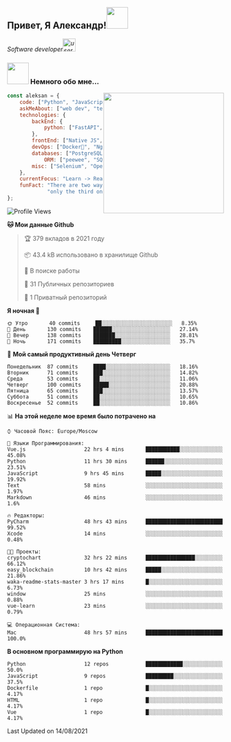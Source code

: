 <h2>Привет, Я Александр!<img src="https://media.giphy.com/media/12oufCB0MyZ1Go/giphy.gif" width="50"></h2>
<p><em>Software developer<img src="https://media.giphy.com/media/WUlplcMpOCEmTGBtBW/giphy.gif" width="30" alt="user">
</em></p>


### <img src="https://media.giphy.com/media/VgCDAzcKvsR6OM0uWg/giphy.gif" width="50"> Немного обо мне...
<img align='right' src="https://media.giphy.com/media/M9gbBd9nbDrOTu1Mqx/giphy.gif" width="280">

```javascript
const aleksan = {
    code: ["Python", "JavaScript", "CSS", "HTML"],
    askMeAbout: ["web dev", "tech", "game"],
    technologies: {
        backEnd: {
            python: ["FastAPI", "Django", "DRF"],
        },
        frontEnd: ["Native JS", "Vue3"],
        devOps: ["Docker🐳", "Nginx", "AWS", "Google CLOUD"],
        databases: ["PostgreSQL", "MySql", "sqlite3"],
            ORM: ["peewee", "SQLAlchemy", "PonyORM"]
        misc: ["Selenium", "Open-cv", "Telegram Bot"]
    },
    currentFocus: "Learn -> React/Vue and NodeJS",
    funFact: "There are two ways to write error-free programs; " +
             "only the third one works"
};
```

<!--START_SECTION:waka-->
![Profile Views](http://img.shields.io/badge/%D0%9F%D1%80%D0%BE%D1%81%D0%BC%D0%BE%D1%82%D1%80%D0%BE%D0%B2%20%D0%BF%D1%80%D0%BE%D1%84%D0%B8%D0%BB%D1%8F-158-blue)

**🐱 Мои данные Github** 

> 🏆 379 вкладов в 2021 году
 > 
> 📦 43.4 kB использовано в хранилище Github 
 > 
> 💼 В поиске работы
 > 
> 📜 31 Публичных репозиториев 
 > 
> 🔑 1 Приватный репозиторий 
 > 
**Я ночная 🦉** 

```text
🌞 Утро       40 commits     ██░░░░░░░░░░░░░░░░░░░░░░░   8.35% 
🌆 День       130 commits    ██████░░░░░░░░░░░░░░░░░░░   27.14% 
🌃 Вечер      138 commits    ███████░░░░░░░░░░░░░░░░░░   28.81% 
🌙 Ночь       171 commits    █████████░░░░░░░░░░░░░░░░   35.7%

```
📅 **Мой самый продуктивный день Четверг** 

```text
Понедельник  87 commits     ████░░░░░░░░░░░░░░░░░░░░░   18.16% 
Вторник      71 commits     ███░░░░░░░░░░░░░░░░░░░░░░   14.82% 
Среда        53 commits     ██░░░░░░░░░░░░░░░░░░░░░░░   11.06% 
Четверг      100 commits    █████░░░░░░░░░░░░░░░░░░░░   20.88% 
Пятница      65 commits     ███░░░░░░░░░░░░░░░░░░░░░░   13.57% 
Суббота      51 commits     ██░░░░░░░░░░░░░░░░░░░░░░░   10.65% 
Воскресенье  52 commits     ██░░░░░░░░░░░░░░░░░░░░░░░   10.86%

```


📊 **На этой неделе мое время было потрачено на** 

```text
⌚︎ Часовой Пояс: Europe/Moscow

💬 Языки Программирования: 
Vue.js                   22 hrs 4 mins       ███████████░░░░░░░░░░░░░░   45.08% 
Python                   11 hrs 30 mins      ██████░░░░░░░░░░░░░░░░░░░   23.51% 
JavaScript               9 hrs 45 mins       █████░░░░░░░░░░░░░░░░░░░░   19.92% 
Text                     58 mins             ░░░░░░░░░░░░░░░░░░░░░░░░░   1.97% 
Markdown                 46 mins             ░░░░░░░░░░░░░░░░░░░░░░░░░   1.6%

🔥 Редакторы: 
PyCharm                  48 hrs 43 mins      █████████████████████████   99.52% 
Xcode                    14 mins             ░░░░░░░░░░░░░░░░░░░░░░░░░   0.48%

🐱‍💻 Проекты: 
cryptochart              32 hrs 22 mins      ████████████████░░░░░░░░░   66.12% 
easy_blockchain          10 hrs 42 mins      █████░░░░░░░░░░░░░░░░░░░░   21.86% 
waka-readme-stats-master 3 hrs 17 mins       █░░░░░░░░░░░░░░░░░░░░░░░░   6.73% 
window                   25 mins             ░░░░░░░░░░░░░░░░░░░░░░░░░   0.88% 
vue-learn                23 mins             ░░░░░░░░░░░░░░░░░░░░░░░░░   0.79%

💻 Операционная Система: 
Mac                      48 hrs 57 mins      █████████████████████████   100.0%

```

**В основном программирую на Python** 

```text
Python                   12 repos            ████████████░░░░░░░░░░░░░   50.0% 
JavaScript               9 repos             █████████░░░░░░░░░░░░░░░░   37.5% 
Dockerfile               1 repo              █░░░░░░░░░░░░░░░░░░░░░░░░   4.17% 
HTML                     1 repo              █░░░░░░░░░░░░░░░░░░░░░░░░   4.17% 
Vue                      1 repo              █░░░░░░░░░░░░░░░░░░░░░░░░   4.17%

```



 Last Updated on 14/08/2021
<!--END_SECTION:waka-->
